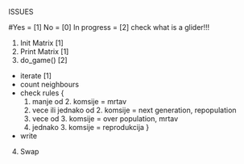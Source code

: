 ISSUES

#Yes = [1]  No = [0]  In progress = [2]     check what is a glider!!!

1. Init Matrix    [1]
2. Print Matrix   [1]
3. do_game()    [2]
  - iterate [1]
  - count neighbours
  - check rules
    {
      1) manje od 2. komsije = mrtav
      2) vece ili jednako od 2. komsije = next generation, repopulation
      3) vece od 3. komsije = over population, mrtav
      4) jednako 3. komsije = reprodukcija
    }
  - write
4. Swap

